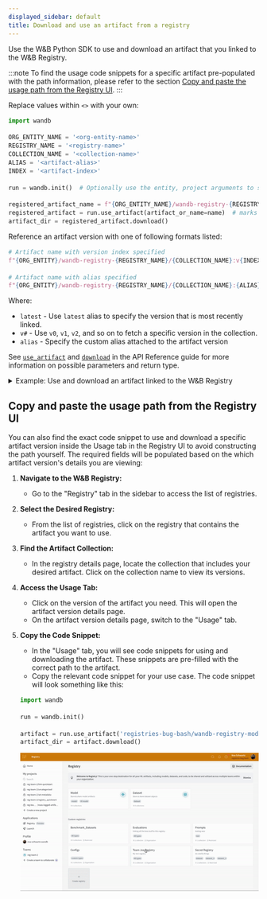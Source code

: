 ```yaml
---
displayed_sidebar: default
title: Download and use an artifact from a registry
---
```


Use the W&B Python SDK to use and download an artifact that you linked to the W&B Registry. 

:::note
To find the usage code snippets for a specific artifact pre-populated with the path information, please refer to the section [Copy and paste the usage path from the Registry UI](#copy-and-paste-the-usage-path-from-the-registry-ui).
:::

Replace values within `<>` with your own:

```python
import wandb

ORG_ENTITY_NAME = '<org-entity-name>'
REGISTRY_NAME = '<registry-name>'
COLLECTION_NAME = '<collection-name>'
ALIAS = '<artifact-alias>'
INDEX = '<artifact-index>'

run = wandb.init()  # Optionally use the entity, project arguments to specify where the run should be created

registered_artifact_name = f"{ORG_ENTITY_NAME}/wandb-registry-{REGISTRY_NAME}/{COLLECTION_NAME}:{ALIAS}"
registered_artifact = run.use_artifact(artifact_or_name=name)  # marks this artifact as an input to your run
artifact_dir = registered_artifact.download()  
```

Reference an artifact version with one of following formats listed:

```python
# Artifact name with version index specified
f"{ORG_ENTITY}/wandb-registry-{REGISTRY_NAME}/{COLLECTION_NAME}:v{INDEX}"

# Artifact name with alias specified
f"{ORG_ENTITY}/wandb-registry-{REGISTRY_NAME}/{COLLECTION_NAME}:{ALIAS}"
```
Where:
* `latest` - Use `latest` alias to specify the version that is most recently linked.
* `v#` - Use `v0`, `v1`, `v2`, and so on to fetch a specific version in the collection.
* `alias` - Specify the custom alias attached to the artifact version

See [`use_artifact`](../../ref/python/run.md#use_artifact) and [`download`](/ref/python/artifact#download) in the API Reference guide for more information on possible parameters and return type.

<details>
<summary>Example: Use and download an artifact linked to the W&B Registry</summary>

For example, in the proceeding code snippet a user called the `use_artifact` API. They specified the name of the model artifact they want to fetch and they also provided a version/alias. They then stored the path that returned from the API to the `downloaded_path` variable.

```python
import wandb
TEAM_NAME = "product-team-applications"
PROJECT_NAME = "user-stories"

ORG_ENTITY_NAME = "wandb"
REGISTRY_NAME = "Fine-tuned Models"
COLLECTION_NAME = "phi3-finetuned"
ALIAS = 'production'

# Initialize a run inside the specified team and project
run = wandb.init(entity=TEAM_NAME, propject=PROJECT_NAME)

registered_artifact_name = f"{ORG_ENTITY_NAME}/wandb-registry-{REGISTRY_NAME}/{COLLECTION_NAME}:{ALIAS}"

# Access an artifact and mark it as input to your run for lineage tracking
registered_artifact = run.use_artifact(artifact_or_name=name)  # 
# Download artifact. Returns path to downloaded contents
downloaded_path = registered_artifact.download()  
```
</details>

## Copy and paste the usage path from the Registry UI

You can also find the exact code snippet to use and download a specific artifact version inside the Usage tab in the Registry UI to avoid constructing the path yourself. The required fields will be populated based on the which artifact version's details you are viewing:

1. **Navigate to the W&B Registry:**
   - Go to the "Registry" tab in the sidebar to access the list of registries.

2. **Select the Desired Registry:**
   - From the list of registries, click on the registry that contains the artifact you want to use. 

3. **Find the Artifact Collection:**
   - In the registry details page, locate the collection that includes your desired artifact. Click on the collection name to view its versions.

4. **Access the Usage Tab:**
   - Click on the version of the artifact you need. This will open the artifact version details page.
   - On the artifact version details page, switch to the "Usage" tab.

5. **Copy the Code Snippet:**
   - In the "Usage" tab, you will see code snippets for using and downloading the artifact. These snippets are pre-filled with the correct path to the artifact.
   - Copy the relevant code snippet for your use case. The code snippet will look something like this:

   ```python
   import wandb

   run = wandb.init()

   artifact = run.use_artifact('registries-bug-bash/wandb-registry-model/registry-quickstart-collection:v3', type='model')
   artifact_dir = artifact.download()
   ```
   ![](/images/registry/find_usage_in_registry_ui.gif)
